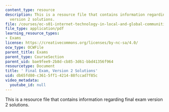 ```yaml
---
content_type: resource
description: This is a resource file that contains information regarding final exam
  version 2 solutions.
file: /courses/ec-s01-internet-technology-in-local-and-global-communities-spring-2005-summer-2005/db65fd80c3615ff1421488fccad7f85c_MITEC_S01S05_fin_sol_v2.pdf
file_type: application/pdf
learning_resource_types:
- Exams
license: https://creativecommons.org/licenses/by-nc-sa/4.0/
ocw_type: OCWFile
parent_title: Exams
parent_type: CourseSection
parent_uid: bae9fee9-2b8d-cb85-3d61-bbd41356f964
resourcetype: Document
title: ' Final Exam, Version 2 Solutions'
uid: db65fd80-c361-5ff1-4214-88fccad7f85c
video_metadata:
  youtube_id: null
---
```

This is a resource file that contains information regarding final exam version 2 solutions.